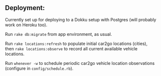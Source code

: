 ## Deployment:

Currently set up for deploying to a Dokku setup with Postgres (will probably work on Heroku too).

Run `rake db:migrate` from app environment, as usual.

Run `rake locations:refresh` to populate initial car2go locations (cities), then `rake locations:observe` to record all current available vehicle locations.

Run `whenever -w` to schedule periodic car2go vehicle location observations (configure in `config/schedule.rb`).
